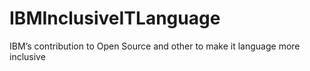 # IBMInclusiveITLanguage
IBM’s contribution to Open Source and other   to make it language more inclusive

